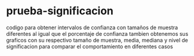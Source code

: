 # prueba-significacion
codigo para obtener intervalos de confianza con tamaños de muestra diferentes al igual que el porcentaje de confianza  tambien obtenemos  sus graficos con su respectivo tamaño de muestra, media, mediana y nivel de significacion para comparar el comportamiento en diferentes casos
